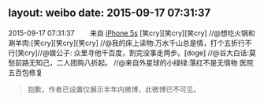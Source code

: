 layout: weibo
date: 2015-09-17 07:31:37
---
<meta name="referrer" content="no-referrer" />

2015-09-17 07:31:37  &nbsp;&nbsp;&nbsp;&nbsp;&nbsp;&nbsp; 来自 <a href="sinaweibo://customweibosource" rel="nofollow">iPhone 5s</a>
[笑cry][笑cry][笑cry] //@想吃火锅和涮羊肉:[笑cry][笑cry][笑cry] //@我的床上读物:万水千山总是情，打个五折行不行[笑cry]//@娱公子: 众里寻他千百度，割完没事走两步。[doge] //@谷大白话:莫愁前路无知己，二人团购八折起。 //@来自外星球的小绿绿:落红不是无情物 医院五百包修复
>  抱歉，作者已设置仅展示半年内微博，此微博已不可见。 ​​​
